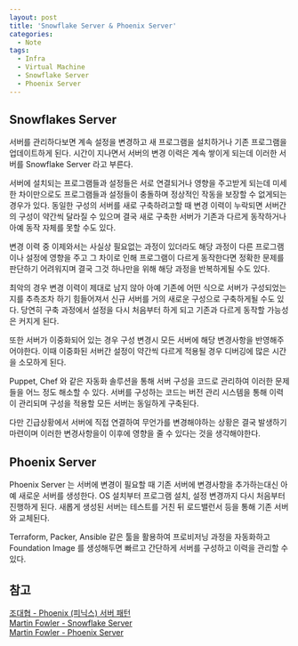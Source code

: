 ```yaml
---
layout: post
title: 'Snowflake Server & Phoenix Server'
categories:
  - Note
tags:
  - Infra
  - Virtual Machine
  - Snowflake Server
  - Phoenix Server
---
```


## Snowflakes Server

서버를 관리하다보면 계속 설정을 변경하고 새 프로그램을 설치하거나 기존 프로그램을 업데이트하게 된다.
시간이 지나면서 서버의 변경 이력은 계속 쌓이게 되는데 이러한 서버를 Snowflake Server 라고 부른다.

서버에 설치되는 프로그램들과 설정들은 서로 연결되거나 영향을 주고받게 되는데 미세한 차이만으로도 프로그램들과 설정들이 충돌하며 정상적인 작동을 보장할 수 없게되는 경우가 있다.
동일한 구성의 서버를 새로 구축하려고할 때 변경 이력이 누락되면 서버간의 구성이 약간씩 달라질 수 있으며 결국 새로 구축한 서버가 기존과 다르게 동작하거나 아예 동작 자체를 못할 수도 있다.

변경 이력 중 이제와서는 사실상 필요없는 과정이 있더라도 해당 과정이 다른 프로그램이나 설정에 영향을 주고 그 차이로 인해 프로그램이 다르게 동작한다면 정확한 문제를 판단하기 어려워지며
결국 그것 하나만을 위해 해당 과정을 반복하게될 수도 있다.

최악의 경우 변경 이력이 제대로 남지 않아 아예 기존에 어떤 식으로 서버가 구성되었는지를 추측조차 하기 힘들어져서 신규 서버를 거의 새로운 구성으로 구축하게될 수도 있다.
당연히 구축 과정에서 설정을 다시 처음부터 하게 되고 기존과 다르게 동작할 가능성은 커지게 된다.

또한 서버가 이중화되어 있는 경우 구성 변경시 모든 서버에 해당 변경사항을 반영해주어야한다.
이때 이중화된 서버간 설정이 약간씩 다르게 적용될 경우 디버깅에 많은 시간을 소모하게 된다.

Puppet, Chef 와 같은 자동화 솔루션을 통해 서버 구성을 코드로 관리하여 이러한 문제들을 어느 정도 해소할 수 있다.
서버를 구성하는 코드는 버전 관리 시스템을 통해 이력이 관리되며 구성을 적용할 모든 서버는 동일하게 구축된다.

다만 긴급상황에서 서버에 직접 연결하여 무언가를 변경해야하는 상황은 결국 발생하기 마련이며 이러한 변경사항을이 이후에 영향을 줄 수 있다는 것을 생각해야한다.

## Phoenix Server

Phoenix Server 는 서버에 변경이 필요할 때 기존 서버에 변경사항을 추가하는대신 아예 새로운 서버를 생성한다.
OS 설치부터 프로그램 설치, 설정 변경까지 다시 처음부터 진행하게 된다.
새롭게 생성된 서버는 테스트를 거친 뒤 로드밸런서 등을 통해 기존 서버와 교체된다.

Terraform, Packer, Ansible 같은 툴을 활용하여 프로비저닝 과정을 자동화하고 Foundation Image 를 생성해두면 빠르고 간단하게 서버를 구성하고 이력을 관리할 수 있다.

## 참고

[조대협 - Phoenix (피닉스) 서버 패턴](https://bcho.tistory.com/1224)  
[Martin Fowler - Snowflake Server](https://martinfowler.com/bliki/SnowflakeServer.html)  
[Martin Fowler - Phoenix Server](https://martinfowler.com/bliki/PhoenixServer.html)  
